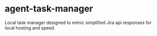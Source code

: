 # agent-task-manager
Local task manager designed to mimic simplified Jira api responses for local hosting and speed.
